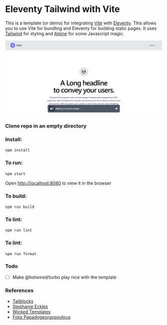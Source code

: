 # Eleventy Tailwind with Vite

This is a template (or demo) for integrating [Vite](https://vitejs.dev) with [Eleventy](https://www.11ty.dev/). This allows you to use Vite for bundling and Eleventy for building static pages. It uses [Tailwind](https://tailwindcss.com) for styling and [Alpine](https://github.com/alpinejs/alpine) for some Javascript magic.

![screenshot](etav.png)

### Clone repo in an empty directory

### Install:

```
npm install
```

### To run:

```
npm start
```

Open [http://localhost:8080](http://localhost:8080) to view it in the browser

### To build:

```
npm run build
```

### To lint:

```
npm run lint
```

### To lint:

```
npm run format
```

### Todo

- [ ] Make @hotwired/turbo play nice with the template

### References

- [Tailblocks](https://tailblocks.cc)
- [Stephanie Eckles](https://github.com/5t3ph/smol-11ty-starter)
- [Wicked Templates](https://blocks.wickedtemplates.com)
- [Fotis Papadogeorgopoulous](https://github.com/fpapado/eleventy-with-vite)
